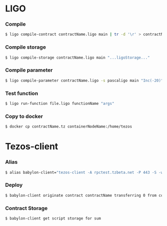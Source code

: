 # LIGO

### Compile

```bash
$ ligo compile-contract contractName.ligo main | tr -d '\r' > contractName.tz
```

### Compile storage

```bash
$ ligo compile-storage contractName.ligo main "...ligoStorage..."
```

### Compile parameter

```bash
$ ligo compile-parameter contractName.ligo -s pascaligo main "Inc(-20)"
```

### Test function

```bash
$ ligo run-function file.ligo functionName "args"
```

### Copy to docker

```bash
$ docker cp contractName.tz containerNodeName:/home/tezos
```

# Tezos-client

### Alias

```bash
$ alias babylon-client="tezos-client -A rpctest.tzbeta.net -P 443 -S -w none"
```

### Deploy

```bash
$ babylon-client originate contract contractName transferring 0 from contractOwner running contactName.tz --init "...MichelsonStorage..." --burn-cap 4.442
```

### Contract Storage

```bash
$ babylon-client get script storage for sum
```
